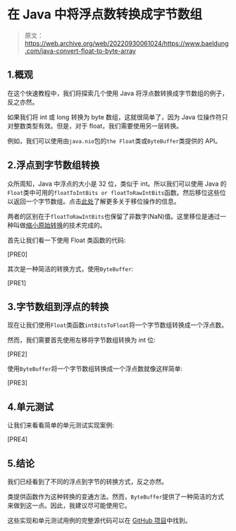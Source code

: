 # 在 Java 中将浮点数转换成字节数组

> 原文：<https://web.archive.org/web/20220930061024/https://www.baeldung.com/java-convert-float-to-byte-array>

## 1.概观

在这个快速教程中，我们将探索几个使用 Java 将浮点数转换成字节数组的例子，反之亦然。

如果我们将 int 或 long 转换为 byte 数组，这就很简单了，因为 Java 位操作符只对整数类型有效。但是，对于 float，我们需要使用另一层转换。

例如，我们可以使用由`java.nio`包的`the Float`类或`ByteBuffer`类提供的 API。

## 2.浮点到字节数组转换

众所周知，Java 中浮点的大小是 32 位，类似于 int。所以我们可以使用 Java 的`Float`类中可用的`floatToIntBits or floatToRawIntBits`函数。然后移位这些位以返回一个字节数组。点击[此处](https://web.archive.org/web/20221129011911/https://docs.oracle.com/javase/tutorial/java/nutsandbolts/op3.html)了解更多关于移位操作的信息。

两者的区别在于`floatToRawIntBits`也保留了非数字(NaN)值。这里移位是通过一种叫做[缩小原始转换](https://web.archive.org/web/20221129011911/https://docs.oracle.com/javase/specs/jls/se10/html/jls-5.html#jls-5.1.3)的技术完成的。

首先让我们看一下使用 Float 类函数的代码:

[PRE0]

其次是一种简洁的转换方式，使用`ByteBuffer`:

[PRE1]

## 3.字节数组到浮点的转换

现在让我们使用`Float`类函数`intBitsToFloat`将一个字节数组转换成一个浮点数。

然而，我们需要首先使用左移将字节数组转换为 int 位:

[PRE2]

使用`ByteBuffer`将一个字节数组转换成一个浮点数就像这样简单:

[PRE3]

## 4.单元测试

让我们来看看简单的单元测试实现案例:

[PRE4]

## 5.结论

我们已经看到了不同的浮点到字节的转换方式，反之亦然。

类提供函数作为这种转换的变通方法。然而，`ByteBuffer`提供了一种简洁的方式来做到这一点。因此，我建议尽可能使用它。

这些实现和单元测试用例的完整源代码可以在 [GitHub 项目](https://web.archive.org/web/20221129011911/https://github.com/eugenp/tutorials/tree/master/core-java-modules/core-java-arrays-convert)中找到。